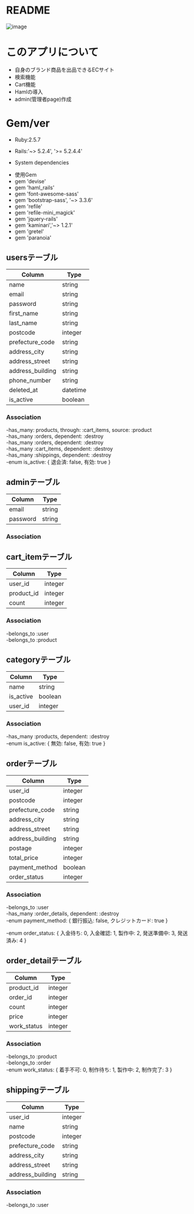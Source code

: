 # README
![image](https://user-images.githubusercontent.com/64464083/101259724-ee113480-376d-11eb-9763-a9c8fef54547.png)
# このアプリについて
 - 自身のブランド商品を出品できるECサイト
 - 検索機能
 - Cart機能
 - Hamlの導入
 - admin(管理者page)作成

# Gem/ver
* Ruby:2.5.7

* Rails:'~> 5.2.4', '>= 5.2.4.4'

* System dependencies
 - 使用Gem
 - gem 'devise'
 - gem 'haml_rails'
 - gem 'font-awesome-sass'
 - gem 'bootstrap-sass', '~> 3.3.6'
 - gem 'refile'
 - gem 'refile-mini_magick'
 - gem 'jquery-rails'
 - gem 'kaminari','~> 1.2.1'
 - gem 'gretel'
 - gem 'paranoia'

## usersテーブル
|Column|Type|
|------|----|
|name|string|
|email|string|
|password|string|
|first_name|string|
|last_name|string|
|postcode|integer|
|prefecture_code|string|
|address_city|string|
|address_street|string|
|address_building|string|
|phone_number|string|
|deleted_at|datetime|
|is_active|boolean|

### Association
 -has_many: products, through: :cart_items, source: :product<br>
 -has_many :orders, dependent: :destroy<br>
 -has_many :orders, dependent: :destroy<br>
 -has_many :cart_items, dependent: :destroy<br>
 -has_many :shippings, dependent: :destroy<br>
 -enum is_active: { 退会済: false, 有効: true }

## adminテーブル
|Column|Type|
|------|----|
|email|string|
|password|string|

### Association

## cart_itemテーブル
|Column|Type|
|------|----|
|user_id|integer|
|product_id|integer|
|count|integer|

### Association
 -belongs_to :user<br>
 -belongs_to :product<br>

## categoryテーブル
|Column|Type|
|------|----|
|name|string|
|is_active|boolean|
|user_id|integer|

### Association
 -has_many :products, dependent: :destroy<br>
 -enum is_active: { 無効: false, 有効: true }<br>

## orderテーブル
|Column|Type|
|------|----|
|user_id|integer|
|postcode|integer|
|prefecture_code|string|
|address_city|string|
|address_street|string|
|address_building|string|
|postage|integer|
|total_price|integer|
|payment_method|boolean|
|order_status|integer|
### Association
 -belongs_to :user<br>
 -has_many :order_details, dependent: :destroy<br>
 -enum payment_method: { 銀行振込: false, クレジットカード: true }<br>
 
 -enum order_status: { 入金待ち: 0, 入金確認: 1, 製作中: 2, 発送準備中: 3, 発送済み: 4 }<br>

## order_detailテーブル
|Column|Type|
|------|----|
|product_id|integer|
|order_id|integer|
|count|integer|
|price|integer|
|work_status|integer|

### Association
 -belongs_to :product<br>
 -belongs_to :order<br>
 -enum work_status: { 着手不可: 0, 制作待ち: 1, 製作中: 2, 制作完了: 3 }<br>

## shippingテーブル
|Column|Type|
|------|----|
|user_id|integer|
|name|string|
|postcode|integer|
|prefecture_code|string|
|address_city|string|
|address_street|string|
|address_building|string|

### Association
 -belongs_to :user<br>


